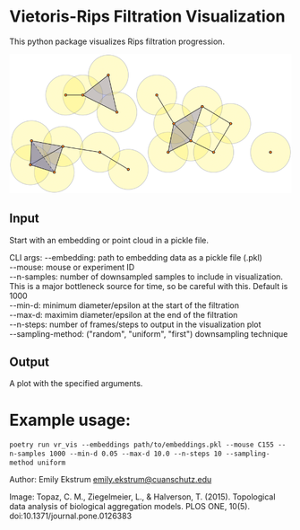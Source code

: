 # Vietoris-Rips Filtration Visualization

This python package visualizes Rips filtration progression.

![rips filtration](Example-of-a-Vietoris-Rips-complex-The-18-points-are-0-simplices-Two-0-simplices-form-a.png)

## Input
Start with an embedding or point cloud in a pickle file.

CLI args:
--embedding: path to embedding data as a pickle file (.pkl) <br>
--mouse: mouse or experiment ID <br>
--n-samples: number of downsampled samples to include in visualization. This is a major bottleneck source for time, so be careful with this. Default is 1000 <br>
--min-d: minimum diameter/epsilon at the start of the filtration <br>
--max-d: maximim diameter/epsilon at the end of the filtration <br>
--n-steps: number of frames/steps to output in the visualization plot <br>
--sampling-method: ("random", "uniform", "first") downsampling technique <br>

## Output
A plot with the specified arguments. 

# Example usage:
```
poetry run vr_vis --embeddings path/to/embeddings.pkl --mouse C155 --n-samples 1000 --min-d 0.05 --max-d 10.0 --n-steps 10 --sampling-method uniform
```


Author: Emily Ekstrum emily.ekstrum@cuanschutz.edu


Image: Topaz, C. M., Ziegelmeier, L., & Halverson, T. (2015). Topological data analysis of biological aggregation models. PLOS ONE, 10(5). doi:10.1371/journal.pone.0126383 
